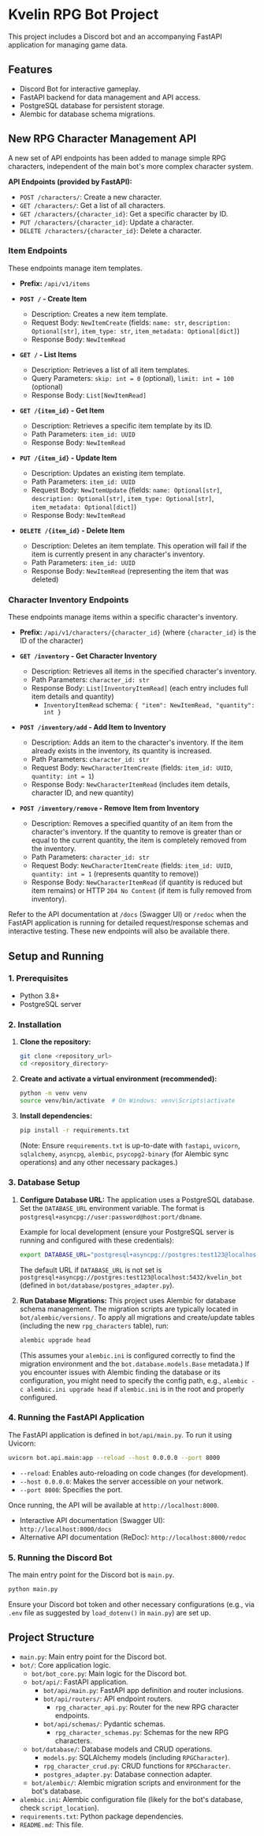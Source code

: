 # Kvelin RPG Bot Project

This project includes a Discord bot and an accompanying FastAPI application for managing game data.

## Features
- Discord Bot for interactive gameplay.
- FastAPI backend for data management and API access.
- PostgreSQL database for persistent storage.
- Alembic for database schema migrations.

## New RPG Character Management API
A new set of API endpoints has been added to manage simple RPG characters, independent of the main bot's more complex character system.

**API Endpoints (provided by FastAPI):**
- `POST /characters/`: Create a new character.
- `GET /characters/`: Get a list of all characters.
- `GET /characters/{character_id}`: Get a specific character by ID.
- `PUT /characters/{character_id}`: Update a character.
- `DELETE /characters/{character_id}`: Delete a character.

### Item Endpoints
These endpoints manage item templates.
- **Prefix:** `/api/v1/items`

- **`POST /` - Create Item**
  - Description: Creates a new item template.
  - Request Body: `NewItemCreate` (fields: `name: str`, `description: Optional[str]`, `item_type: str`, `item_metadata: Optional[dict]`)
  - Response Body: `NewItemRead`

- **`GET /` - List Items**
  - Description: Retrieves a list of all item templates.
  - Query Parameters: `skip: int = 0` (optional), `limit: int = 100` (optional)
  - Response Body: `List[NewItemRead]`

- **`GET /{item_id}` - Get Item**
  - Description: Retrieves a specific item template by its ID.
  - Path Parameters: `item_id: UUID`
  - Response Body: `NewItemRead`

- **`PUT /{item_id}` - Update Item**
  - Description: Updates an existing item template.
  - Path Parameters: `item_id: UUID`
  - Request Body: `NewItemUpdate` (fields: `name: Optional[str]`, `description: Optional[str]`, `item_type: Optional[str]`, `item_metadata: Optional[dict]`)
  - Response Body: `NewItemRead`

- **`DELETE /{item_id}` - Delete Item**
  - Description: Deletes an item template. This operation will fail if the item is currently present in any character's inventory.
  - Path Parameters: `item_id: UUID`
  - Response Body: `NewItemRead` (representing the item that was deleted)

### Character Inventory Endpoints
These endpoints manage items within a specific character's inventory.
- **Prefix:** `/api/v1/characters/{character_id}` (where `{character_id}` is the ID of the character)

- **`GET /inventory` - Get Character Inventory**
  - Description: Retrieves all items in the specified character's inventory.
  - Path Parameters: `character_id: str`
  - Response Body: `List[InventoryItemRead]` (each entry includes full item details and quantity)
    - `InventoryItemRead` schema: `{ "item": NewItemRead, "quantity": int }`

- **`POST /inventory/add` - Add Item to Inventory**
  - Description: Adds an item to the character's inventory. If the item already exists in the inventory, its quantity is increased.
  - Path Parameters: `character_id: str`
  - Request Body: `NewCharacterItemCreate` (fields: `item_id: UUID`, `quantity: int = 1`)
  - Response Body: `NewCharacterItemRead` (includes item details, character ID, and new quantity)

- **`POST /inventory/remove` - Remove Item from Inventory**
  - Description: Removes a specified quantity of an item from the character's inventory. If the quantity to remove is greater than or equal to the current quantity, the item is completely removed from the inventory.
  - Path Parameters: `character_id: str`
  - Request Body: `NewCharacterItemCreate` (fields: `item_id: UUID`, `quantity: int = 1` (represents quantity to remove))
  - Response Body: `NewCharacterItemRead` (if quantity is reduced but item remains) or HTTP `204 No Content` (if item is fully removed from inventory).

Refer to the API documentation at `/docs` (Swagger UI) or `/redoc` when the FastAPI application is running for detailed request/response schemas and interactive testing. These new endpoints will also be available there.

## Setup and Running

### 1. Prerequisites
- Python 3.8+
- PostgreSQL server

### 2. Installation
1.  **Clone the repository:**
    ```bash
    git clone <repository_url>
    cd <repository_directory>
    ```

2.  **Create and activate a virtual environment (recommended):**
    ```bash
    python -m venv venv
    source venv/bin/activate  # On Windows: venv\Scripts\activate
    ```

3.  **Install dependencies:**
    ```bash
    pip install -r requirements.txt
    ```
    (Note: Ensure `requirements.txt` is up-to-date with `fastapi`, `uvicorn`, `sqlalchemy`, `asyncpg`, `alembic`, `psycopg2-binary` (for Alembic sync operations) and any other necessary packages.)

### 3. Database Setup
1.  **Configure Database URL:**
    The application uses a PostgreSQL database. Set the `DATABASE_URL` environment variable.
    The format is `postgresql+asyncpg://user:password@host:port/dbname`.

    Example for local development (ensure your PostgreSQL server is running and configured with these credentials):
    ```bash
    export DATABASE_URL="postgresql+asyncpg://postgres:test123@localhost:5432/kvelin_bot"
    ```
    The default URL if `DATABASE_URL` is not set is `postgresql+asyncpg://postgres:test123@localhost:5432/kvelin_bot` (defined in `bot/database/postgres_adapter.py`).

2.  **Run Database Migrations:**
    This project uses Alembic for database schema management. The migration scripts are typically located in `bot/alembic/versions/`.
    To apply all migrations and create/update tables (including the new `rpg_characters` table), run:
    ```bash
    alembic upgrade head
    ```
    (This assumes your `alembic.ini` is configured correctly to find the migration environment and the `bot.database.models.Base` metadata.)
    If you encounter issues with Alembic finding the database or its configuration, you might need to specify the config path, e.g., `alembic -c alembic.ini upgrade head` if `alembic.ini` is in the root and properly configured.

### 4. Running the FastAPI Application
The FastAPI application is defined in `bot/api/main.py`. To run it using Uvicorn:
```bash
uvicorn bot.api.main:app --reload --host 0.0.0.0 --port 8000
```
- `--reload`: Enables auto-reloading on code changes (for development).
- `--host 0.0.0.0`: Makes the server accessible on your network.
- `--port 8000`: Specifies the port.

Once running, the API will be available at `http://localhost:8000`.
-   Interactive API documentation (Swagger UI): `http://localhost:8000/docs`
-   Alternative API documentation (ReDoc): `http://localhost:8000/redoc`

### 5. Running the Discord Bot
The main entry point for the Discord bot is `main.py`.
```bash
python main.py
```
Ensure your Discord bot token and other necessary configurations (e.g., via `.env` file as suggested by `load_dotenv()` in `main.py`) are set up.

## Project Structure
- `main.py`: Main entry point for the Discord bot.
- `bot/`: Core application logic.
  - `bot/bot_core.py`: Main logic for the Discord bot.
  - `bot/api/`: FastAPI application.
    - `bot/api/main.py`: FastAPI app definition and router inclusions.
    - `bot/api/routers/`: API endpoint routers.
      - `rpg_character_api.py`: Router for the new RPG character endpoints.
    - `bot/api/schemas/`: Pydantic schemas.
      - `rpg_character_schemas.py`: Schemas for the new RPG characters.
  - `bot/database/`: Database models and CRUD operations.
    - `models.py`: SQLAlchemy models (including `RPGCharacter`).
    - `rpg_character_crud.py`: CRUD functions for `RPGCharacter`.
    - `postgres_adapter.py`: Database connection adapter.
  - `bot/alembic/`: Alembic migration scripts and environment for the bot's database.
- `alembic.ini`: Alembic configuration file (likely for the bot's database, check `script_location`).
- `requirements.txt`: Python package dependencies.
- `README.md`: This file.
